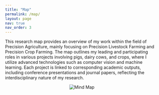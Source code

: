 ```yaml
---
title: "Map"
permalink: /map/
layout: page
nav: true
nav_order: 3
---
```


This research map provides an overview of my work within the field of Precision Agriculture, mainly focusing on Precision Livestock Farming and Precision Crop Farming. The map outlines my leading and participating roles in various projects involving pigs, dairy cows, and crops, where I utilize advanced technologies such as computer vision and machine learning. Each project is linked to corresponding academic outputs, including conference presentations and journal papers, reflecting the interdisciplinary nature of my research.

<div style="text-align: center;">
  <img src="{{ site.baseurl }}/assets/img/PrecisionAgriculture.jpg" alt="Mind Map" style="max-width: 100%; height: auto;">
</div>



